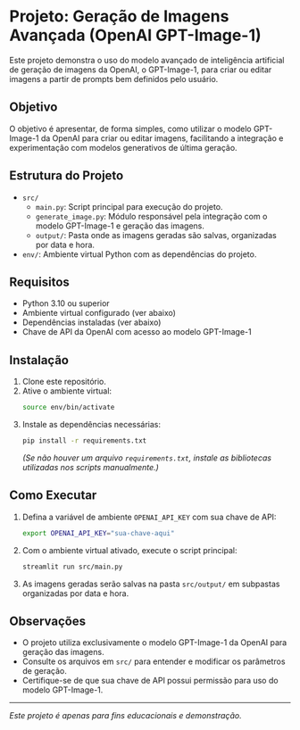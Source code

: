 # Projeto: Geração de Imagens Avançada (OpenAI GPT-Image-1)

Este projeto demonstra o uso do modelo avançado de inteligência artificial de geração de imagens da OpenAI, o GPT-Image-1, para criar ou editar imagens a partir de prompts bem definidos pelo usuário.

## Objetivo
O objetivo é apresentar, de forma simples, como utilizar o modelo GPT-Image-1 da OpenAI para criar ou editar imagens, facilitando a integração e experimentação com modelos generativos de última geração.

## Estrutura do Projeto
- `src/`
  - `main.py`: Script principal para execução do projeto.
  - `generate_image.py`: Módulo responsável pela integração com o modelo GPT-Image-1 e geração das imagens.
  - `output/`: Pasta onde as imagens geradas são salvas, organizadas por data e hora.
- `env/`: Ambiente virtual Python com as dependências do projeto.

## Requisitos
- Python 3.10 ou superior
- Ambiente virtual configurado (ver abaixo)
- Dependências instaladas (ver abaixo)
- Chave de API da OpenAI com acesso ao modelo GPT-Image-1

## Instalação
1. Clone este repositório.
2. Ative o ambiente virtual:
   ```bash
   source env/bin/activate
   ```
3. Instale as dependências necessárias:
   ```bash
   pip install -r requirements.txt
   ```
   *(Se não houver um arquivo `requirements.txt`, instale as bibliotecas utilizadas nos scripts manualmente.)*

## Como Executar
1. Defina a variável de ambiente `OPENAI_API_KEY` com sua chave de API:
   ```bash
   export OPENAI_API_KEY="sua-chave-aqui"
   ```
2. Com o ambiente virtual ativado, execute o script principal:
   ```bash
   streamlit run src/main.py
   ```
3. As imagens geradas serão salvas na pasta `src/output/` em subpastas organizadas por data e hora.

## Observações
- O projeto utiliza exclusivamente o modelo GPT-Image-1 da OpenAI para geração das imagens.
- Consulte os arquivos em `src/` para entender e modificar os parâmetros de geração.
- Certifique-se de que sua chave de API possui permissão para uso do modelo GPT-Image-1.

---

*Este projeto é apenas para fins educacionais e demonstração.*
